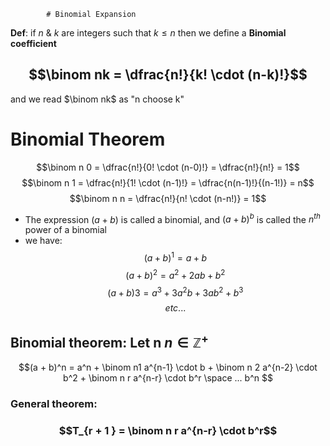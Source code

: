 			# Binomial Expansion
**Def**: if $n$ & $k$ are integers such that $k \le n$ then we define a **Binomial coefficient**
## $$\binom nk = \dfrac{n!}{k! \cdot (n-k)!}$$
and we read $\binom nk$ as "n choose k"
# Binomial Theorem
$$\binom n 0 = \dfrac{n!}{0! \cdot (n-0)!} = \dfrac{n!}{n!} = 1$$
$$\binom n 1  = \dfrac{n!}{1! \cdot (n-1)!} = \dfrac{n(n-1)!}{(n-1!)} = n$$
$$\binom n n  = \dfrac{n!}{n! \cdot (n-n!)} = 1$$
- The expression $(a+b)$ is called a binomial, and $(a+b)^b$ is called the $n^{th}$ power of a binomial
- we have: 
$$(a +b)^1 = a + b$$
$$(a + b)^2 = a^2 + 2ab + b^2$$
$$(a+b)3 = a^3 + 3a^2b + 3ab^2 + b^3 $$
$$etc...$$
## Binomial theorem: Let n $n \in \mathbb{Z}^+$
$$(a + b)^n = a^n + \binom n1 a^{n-1} \cdot b + \binom n 2 a^{n-2} \cdot b^2 + \binom n r a^{n-r} \cdot b^r \space ... b^n $$
### General theorem: 
### $$T_{r + 1 } = \binom n r a^{n-r} \cdot b^r$$

